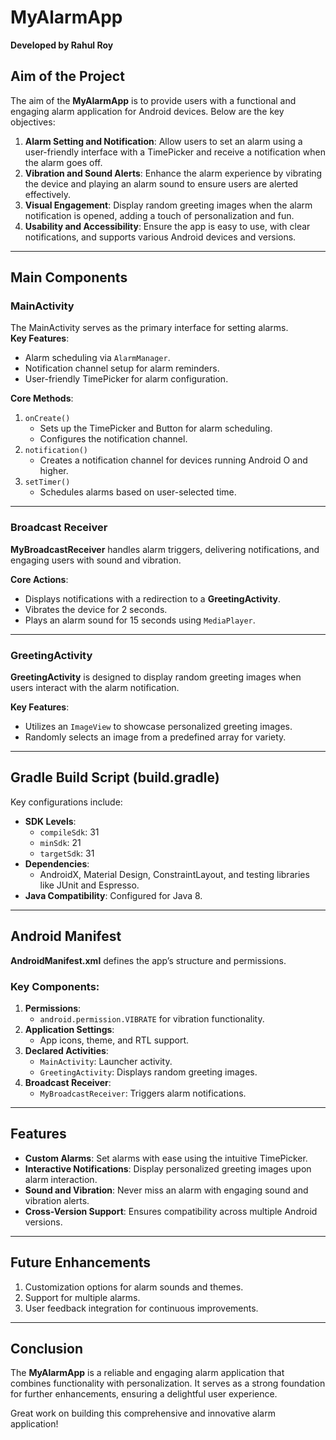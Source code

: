 # MyAlarmApp  
**Developed by Rahul Roy**

## Aim of the Project  
The aim of the **MyAlarmApp** is to provide users with a functional and engaging alarm application for Android devices. Below are the key objectives:  
1. **Alarm Setting and Notification**: Allow users to set an alarm using a user-friendly interface with a TimePicker and receive a notification when the alarm goes off.  
2. **Vibration and Sound Alerts**: Enhance the alarm experience by vibrating the device and playing an alarm sound to ensure users are alerted effectively.  
3. **Visual Engagement**: Display random greeting images when the alarm notification is opened, adding a touch of personalization and fun.  
4. **Usability and Accessibility**: Ensure the app is easy to use, with clear notifications, and supports various Android devices and versions.

---

## Main Components

### **MainActivity**  
The MainActivity serves as the primary interface for setting alarms.  
**Key Features**:  
- Alarm scheduling via `AlarmManager`.  
- Notification channel setup for alarm reminders.  
- User-friendly TimePicker for alarm configuration.  

**Core Methods**:  
1. `onCreate()`  
   - Sets up the TimePicker and Button for alarm scheduling.  
   - Configures the notification channel.  
2. `notification()`  
   - Creates a notification channel for devices running Android O and higher.  
3. `setTimer()`  
   - Schedules alarms based on user-selected time.  

---

### **Broadcast Receiver**  
**MyBroadcastReceiver** handles alarm triggers, delivering notifications, and engaging users with sound and vibration.  

**Core Actions**:  
- Displays notifications with a redirection to a **GreetingActivity**.  
- Vibrates the device for 2 seconds.  
- Plays an alarm sound for 15 seconds using `MediaPlayer`.

---

### **GreetingActivity**  
**GreetingActivity** is designed to display random greeting images when users interact with the alarm notification.  

**Key Features**:  
- Utilizes an `ImageView` to showcase personalized greeting images.  
- Randomly selects an image from a predefined array for variety.

---

## Gradle Build Script (build.gradle)  
Key configurations include:  
- **SDK Levels**:  
  - `compileSdk`: 31  
  - `minSdk`: 21  
  - `targetSdk`: 31  
- **Dependencies**:  
  - AndroidX, Material Design, ConstraintLayout, and testing libraries like JUnit and Espresso.  
- **Java Compatibility**: Configured for Java 8.  

---

## Android Manifest  
**AndroidManifest.xml** defines the app’s structure and permissions.  

### Key Components:  
1. **Permissions**:  
   - `android.permission.VIBRATE` for vibration functionality.  
2. **Application Settings**:  
   - App icons, theme, and RTL support.  
3. **Declared Activities**:  
   - `MainActivity`: Launcher activity.  
   - `GreetingActivity`: Displays random greeting images.  
4. **Broadcast Receiver**:  
   - `MyBroadcastReceiver`: Triggers alarm notifications.  

---

## Features  
- **Custom Alarms**: Set alarms with ease using the intuitive TimePicker.  
- **Interactive Notifications**: Display personalized greeting images upon alarm interaction.  
- **Sound and Vibration**: Never miss an alarm with engaging sound and vibration alerts.  
- **Cross-Version Support**: Ensures compatibility across multiple Android versions.  

---

## Future Enhancements  
1. Customization options for alarm sounds and themes.  
2. Support for multiple alarms.  
3. User feedback integration for continuous improvements.  

---

## Conclusion  
The **MyAlarmApp** is a reliable and engaging alarm application that combines functionality with personalization. It serves as a strong foundation for further enhancements, ensuring a delightful user experience.  

Great work on building this comprehensive and innovative alarm application!  
